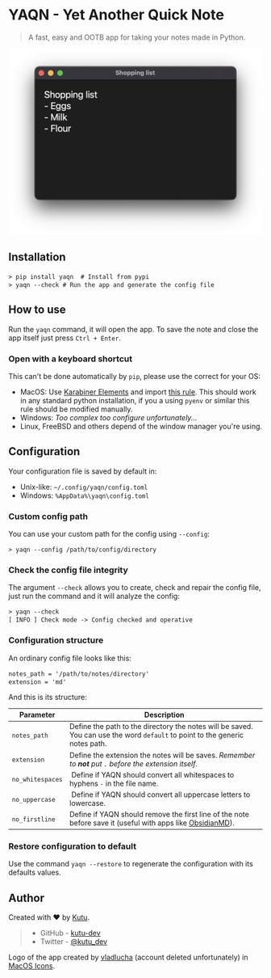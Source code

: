 # YAQN - Yet Another Quick Note
> A fast, easy and OOTB app for taking your notes made in Python.

<img src="https://raw.githubusercontent.com/kutu-dev/yaqn/master/assets/screenshots/app.png" alt="Screenshot of the app" width=542>

## Installation
```
> pip install yaqn  # Install from pypi
> yaqn --check # Run the app and generate the config file
```

## How to use
Run the `yaqn` command, it will open the app. To save the note and close the app itself just press `Ctrl + Enter`.

### Open with a keyboard shortcut
This can't be done automatically by `pip`, please use the correct for your OS:
- MacOS: Use [Karabiner Elements](https://karabiner-elements.pqrs.org/) and import [this rule](https://github.com/kutu-dev/yaqn/tree/master/assets/karabiner-rules/open-yaqn.json). This should work in any standard python installation, if you a using `pyenv` or similar this rule should be modified manually.
- Windows: _Too complex too configure unfortunately..._
- Linux, FreeBSD and others depend of the window manager you're using.

## Configuration
Your configuration file is saved by default in:
- Unix-like: `~/.config/yaqn/config.toml`
- Windows: `%AppData%\yaqn\config.toml`

### Custom config path
You can use your custom path for the config using `--config`:
```
> yaqn --config /path/to/config/directory
```
### Check the config file integrity
The argument `--check` allows you to create, check and repair the config file, just run the command and it will analyze the config:
```
> yaqn --check
[ INFO ] Check mode -> Config checked and operative
```

### Configuration structure
An ordinary config file looks like this:
```
notes_path = '/path/to/notes/directory'
extension = 'md'
```
And this is its structure:

| Parameter | Description |
| --- | --- |
| `notes_path` | Define the path to the directory the notes will be saved. You can use the word `default` to point to the generic notes path. |
| `extension` | Define the extension the notes will be saves. _Remember to **not** put `.` before the extension itself._ |
| `no_whitespaces` | Define if YAQN should convert all whitespaces to hyphens `-` in the file name. |
| `no_uppercase` | Define if YAQN should convert all uppercase letters to lowercase. |
| `no_firstline` | Define if YAQN should remove the first line of the note before save it (useful with apps like [ObsidianMD](https://obsidian.md/)). |

### Restore configuration to default
Use the command `yaqn --restore` to regenerate the configuration with its defaults values.

## Author

Created with :heart: by [Kutu](https://kutu-dev.github.io).
> - GitHub - [kutu-dev](https://github.com/kutu-dev)
> - Twitter - [@kutu_dev](https://twitter.com/kutu_dev)

Logo of the app created by [vladlucha](https://macosicons.com/#/u/vladlucha) (account deleted unfortunately) in [MacOS Icons](https://macosicons.com/#/).
